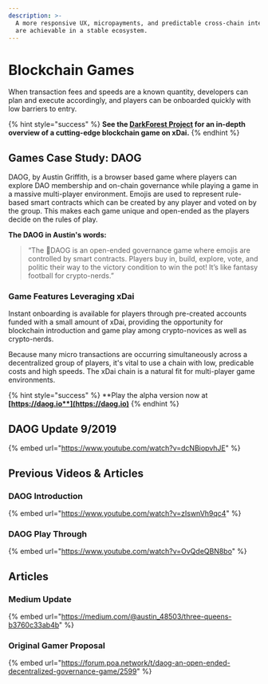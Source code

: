 ```yaml
---
description: >-
  A more responsive UX, micropayments, and predictable cross-chain interactions
  are achievable in a stable ecosystem.
---
```


# Blockchain Games

When transaction fees and speeds are a known quantity, developers can plan and execute accordingly, and players can be onboarded quickly with low barriers to entry.

{% hint style="success" %}
**See the **[**DarkForest Project**](../project-spotlights/dark-forest.md)** for an in-depth overview of a cutting-edge blockchain game on xDai.**
{% endhint %}

## Games Case Study:  DAOG

DAOG, by Austin Griffith, is a browser based game where players can explore DAO membership and on-chain governance while playing a game in a massive multi-player environment. Emojis are used to represent rule-based smart contracts which can be created by any player and voted on by the group. This makes each game unique and open-ended as the players decide on the rules of play.&#x20;

**The DAOG in Austin's words:**

> “The 🐶DAOG is an open-ended governance game where emojis are controlled by smart contracts. Players buy in, build, explore, vote, and politic their way to the victory condition to win the pot! It’s like fantasy football for crypto-nerds.”

### Game Features Leveraging xDai

Instant onboarding is available for players through pre-created accounts funded with a small amount of xDai, providing the opportunity for blockchain introduction and game play among crypto-novices as well as crypto-nerds.

Because many micro transactions are occurring simultaneously across a decentralized group of players, it's vital to use a chain with low, predicable costs and high speeds. The xDai chain is a natural fit for multi-player game environments.&#x20;

{% hint style="success" %}
**Play the alpha version now at **[**https://daog.io**](https://daog.io)****
{% endhint %}

## DAOG Update 9/2019

{% embed url="https://www.youtube.com/watch?v=dcNBiopvhJE" %}

## Previous Videos & Articles

### DAOG Introduction

{% embed url="https://www.youtube.com/watch?v=zIswnVh9qc4" %}

### DAOG Play Through

{% embed url="https://www.youtube.com/watch?v=OvQdeQBN8bo" %}

## Articles

### Medium Update

{% embed url="https://medium.com/@austin_48503/three-queens-b3760c33ab4b" %}

### Original Gamer Proposal

{% embed url="https://forum.poa.network/t/daog-an-open-ended-decentralized-governance-game/2599" %}



